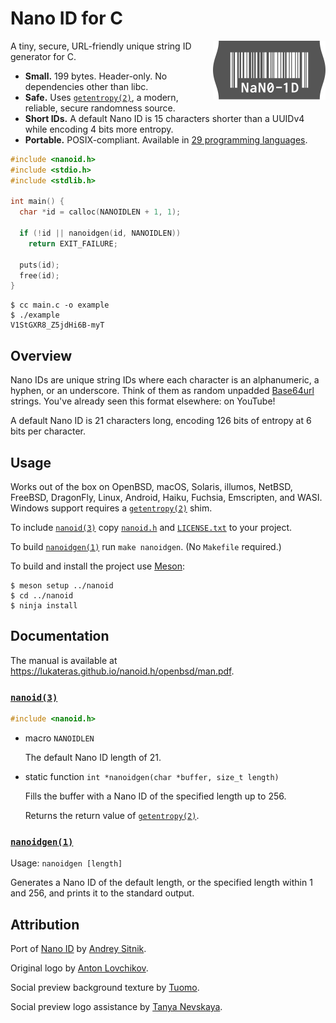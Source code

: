 # Nano ID for C

<img src="../logo.svg" align="right" alt="Logo" width="180" height="94">

A tiny, secure, URL-friendly unique string ID generator for C.

- **Small.** 199 bytes. Header-only. No dependencies other than libc.
- **Safe.** Uses [`getentropy(2)`][], a modern, reliable, secure randomness source.
- **Short IDs.** A default Nano ID is 15 characters shorter than a UUIDv4 while
  encoding 4 bits more entropy.
- **Portable.** POSIX-compliant. Available in [29 programming languages][ports].

```c
#include <nanoid.h>
#include <stdio.h>
#include <stdlib.h>

int main() {
  char *id = calloc(NANOIDLEN + 1, 1);

  if (!id || nanoidgen(id, NANOIDLEN))
    return EXIT_FAILURE;

  puts(id);
  free(id);
}
```

```
$ cc main.c -o example
$ ./example
V1StGXR8_Z5jdHi6B-myT
```

[ports]: https://github.com/ai/nanoid#other-programming-languages

## Overview

Nano IDs are unique string IDs where each character is an alphanumeric, a
hyphen, or an underscore. Think of them as random unpadded [Base64url][]
strings. You've already seen this format elsewhere: on YouTube!

A default Nano ID is 21 characters long, encoding 126 bits of entropy at 6 bits
per character.

[Base64url]: https://datatracker.ietf.org/doc/html/rfc4648#section-5

## Usage

Works out of the box on OpenBSD, macOS, Solaris, illumos, NetBSD, FreeBSD,
DragonFly, Linux, Android, Haiku, Fuchsia, Emscripten, and WASI. Windows
support requires a [`getentropy(2)`][] shim.

To include [`nanoid(3)`][] copy [`nanoid.h`][] and [`LICENSE.txt`][] to your
project.

To build [`nanoidgen(1)`][] run `make nanoidgen`. (No `Makefile` required.)

To build and install the project use [Meson][]:

```
$ meson setup ../nanoid
$ cd ../nanoid
$ ninja install
```

[`nanoid.h`]: ../nanoid.h
[`LICENSE.txt`]: ../LICENSE.txt

[Meson]: https://meson.build

## Documentation

The manual is available at <https://lukateras.github.io/nanoid.h/openbsd/man.pdf>.

### [`nanoid(3)`][]

```c
#include <nanoid.h>
```

- macro `NANOIDLEN`

  The default Nano ID length of 21.

- static function `int *nanoidgen(char *buffer, size_t length)`

  Fills the buffer with a Nano ID of the specified length up to 256.

  Returns the return value of [`getentropy(2)`][].

### [`nanoidgen(1)`][]

Usage: `nanoidgen [length]`

Generates a Nano ID of the default length, or the specified length within 1 and
256, and prints it to the standard output.

[`getentropy(2)`]: https://pubs.opengroup.org/onlinepubs/9799919799/functions/getentropy.html
[`nanoid(3)`]: https://lukateras.github.io/nanoid.h/openbsd/man/nanoid.3.html
[`nanoidgen(1)`]: https://lukateras.github.io/nanoid.h/man/nanoidgen.1.html

## Attribution

Port of [Nano ID](https://github.com/ai/nanoid) by [Andrey Sitnik](https://sitnik.ru).

Original logo by [Anton Lovchikov](https://github.com/antiflasher).

Social preview background texture by [Tuomo](https://x.com/tuomodesign).

Social preview logo assistance by [Tanya Nevskaya](https://github.com/unparalloser).
